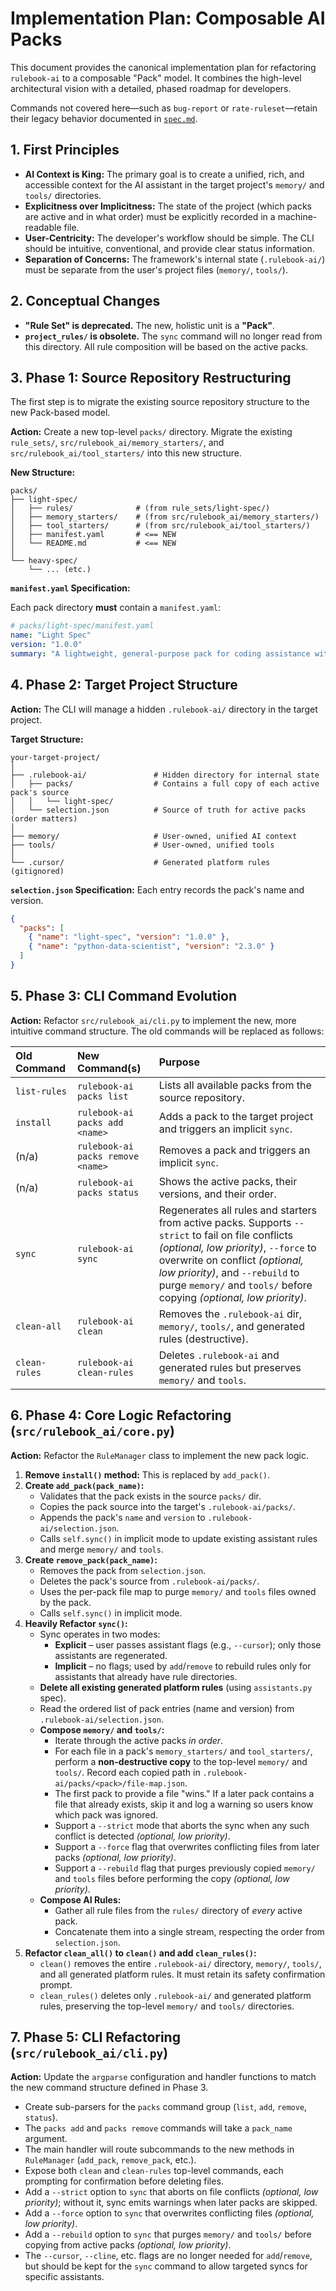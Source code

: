 # Implementation Plan: Composable AI Packs

This document provides the canonical implementation plan for refactoring `rulebook-ai` to a composable "Pack" model. It combines the high-level architectural vision with a detailed, phased roadmap for developers.

Commands not covered here—such as `bug-report` or `rate-ruleset`—retain their legacy behavior documented in [`spec.md`](spec.md).

## 1. First Principles

*   **AI Context is King:** The primary goal is to create a unified, rich, and accessible context for the AI assistant in the target project's `memory/` and `tools/` directories.
*   **Explicitness over Implicitness:** The state of the project (which packs are active and in what order) must be explicitly recorded in a machine-readable file.
*   **User-Centricity:** The developer's workflow should be simple. The CLI should be intuitive, conventional, and provide clear status information.
*   **Separation of Concerns:** The framework's internal state (`.rulebook-ai/`) must be separate from the user's project files (`memory/`, `tools/`).

## 2. Conceptual Changes

*   **"Rule Set" is deprecated.** The new, holistic unit is a **"Pack"**.
*   **`project_rules/` is obsolete.** The `sync` command will no longer read from this directory. All rule composition will be based on the active packs.

## 3. Phase 1: Source Repository Restructuring

The first step is to migrate the existing source repository structure to the new Pack-based model.

**Action:** Create a new top-level `packs/` directory. Migrate the existing `rule_sets/`, `src/rulebook_ai/memory_starters/`, and `src/rulebook_ai/tool_starters/` into this new structure.

**New Structure:**

```
packs/
├── light-spec/
│   ├── rules/              # (from rule_sets/light-spec/)
│   ├── memory_starters/    # (from src/rulebook_ai/memory_starters/)
│   ├── tool_starters/      # (from src/rulebook_ai/tool_starters/)
│   ├── manifest.yaml       # <== NEW
│   └── README.md           # <== NEW
│
└── heavy-spec/
    └── ... (etc.)
```

**`manifest.yaml` Specification:**

Each pack directory **must** contain a `manifest.yaml`:

```yaml
# packs/light-spec/manifest.yaml
name: "Light Spec"
version: "1.0.0"
summary: "A lightweight, general-purpose pack for coding assistance with basic project context."
```

## 4. Phase 2: Target Project Structure

**Action:** The CLI will manage a hidden `.rulebook-ai/` directory in the target project.

**Target Structure:**

```
your-target-project/
│
├── .rulebook-ai/               # Hidden directory for internal state
│   ├── packs/                  # Contains a full copy of each active pack's source
│   │   └── light-spec/
│   └── selection.json          # Source of truth for active packs (order matters)
│
├── memory/                     # User-owned, unified AI context
├── tools/                      # User-owned, unified tools
│
└── .cursor/                    # Generated platform rules (gitignored)
```

**`selection.json` Specification:** Each entry records the pack's name and version.

```json
{
  "packs": [
    { "name": "light-spec", "version": "1.0.0" },
    { "name": "python-data-scientist", "version": "2.3.0" }
  ]
}
```

## 5. Phase 3: CLI Command Evolution

**Action:** Refactor `src/rulebook_ai/cli.py` to implement the new, more intuitive command structure. The old commands will be replaced as follows:

| Old Command | New Command(s) | Purpose |
| :--- | :--- | :--- |
| `list-rules` | `rulebook-ai packs list` | Lists all available packs from the source repository. |
| `install` | `rulebook-ai packs add <name>` | Adds a pack to the target project and triggers an implicit `sync`. |
| (n/a) | `rulebook-ai packs remove <name>` | Removes a pack and triggers an implicit `sync`. |
| (n/a) | `rulebook-ai packs status` | Shows the active packs, their versions, and their order. |
| `sync` | `rulebook-ai sync` | Regenerates all rules and starters from active packs. Supports `--strict` to fail on file conflicts *(optional, low priority)*, `--force` to overwrite on conflict *(optional, low priority)*, and `--rebuild` to purge `memory/` and `tools/` before copying *(optional, low priority)*. |
| `clean-all` | `rulebook-ai clean` | Removes the `.rulebook-ai` dir, `memory/`, `tools/`, and generated rules (destructive). |
| `clean-rules` | `rulebook-ai clean-rules` | Deletes `.rulebook-ai` and generated rules but preserves `memory/` and `tools`. |

## 6. Phase 4: Core Logic Refactoring (`src/rulebook_ai/core.py`)

**Action:** Refactor the `RuleManager` class to implement the new pack logic.

1.  **Remove `install()` method:** This is replaced by `add_pack()`.
2.  **Create `add_pack(pack_name)`:**
    *   Validates that the pack exists in the source `packs/` dir.
    *   Copies the pack source into the target's `.rulebook-ai/packs/`.
    *   Appends the pack's `name` and `version` to `.rulebook-ai/selection.json`.
    *   Calls `self.sync()` in implicit mode to update existing assistant rules and merge `memory/` and `tools`.
3.  **Create `remove_pack(pack_name)`:**
    *   Removes the pack from `selection.json`.
    *   Deletes the pack's source from `.rulebook-ai/packs/`.
    *   Uses the per-pack file map to purge `memory/` and `tools` files owned by the pack.
    *   Calls `self.sync()` in implicit mode.
4.  **Heavily Refactor `sync()`:**
    *   Sync operates in two modes:
        *   **Explicit** – user passes assistant flags (e.g., `--cursor`); only those assistants are regenerated.
        *   **Implicit** – no flags; used by `add`/`remove` to rebuild rules only for assistants that already have rule directories.
    *   **Delete all existing generated platform rules** (using `assistants.py` spec).
    *   Read the ordered list of pack entries (name and version) from `.rulebook-ai/selection.json`.
    *   **Compose `memory/` and `tools/`:**
        *   Iterate through the active packs *in order*.
        *   For each file in a pack's `memory_starters/` and `tool_starters/`, perform a **non-destructive copy** to the top-level `memory/` and `tools/`. Record each copied path in `.rulebook-ai/packs/<pack>/file-map.json`.
        *   The first pack to provide a file "wins." If a later pack contains a file that already exists, skip it and log a warning so users know which pack was ignored.
        *   Support a `--strict` mode that aborts the sync when any such conflict is detected *(optional, low priority)*.
        *   Support a `--force` flag that overwrites conflicting files from later packs *(optional, low priority)*.
        *   Support a `--rebuild` flag that purges previously copied `memory/` and `tools` files before performing the copy *(optional, low priority)*.
    *   **Compose AI Rules:**
        *   Gather all rule files from the `rules/` directory of *every* active pack.
        *   Concatenate them into a single stream, respecting the order from `selection.json`.
5.  **Refactor `clean_all()` to `clean()` and add `clean_rules()`:**
    *   `clean()` removes the entire `.rulebook-ai/` directory, `memory/`, `tools/`, and all generated platform rules. It must retain its safety confirmation prompt.
    *   `clean_rules()` deletes only `.rulebook-ai/` and generated platform rules, preserving the top-level `memory/` and `tools/` directories.

## 7. Phase 5: CLI Refactoring (`src/rulebook_ai/cli.py`)

**Action:** Update the `argparse` configuration and handler functions to match the new command structure defined in Phase 3.

*   Create sub-parsers for the `packs` command group (`list`, `add`, `remove`, `status`).
*   The `packs add` and `packs remove` commands will take a `pack_name` argument.
*   The main handler will route subcommands to the new methods in `RuleManager` (`add_pack`, `remove_pack`, etc.).
*   Expose both `clean` and `clean-rules` top-level commands, each prompting for confirmation before deleting files.
*   Add a `--strict` option to `sync` that aborts on file conflicts *(optional, low priority)*; without it, sync emits warnings when later packs are skipped.
*   Add a `--force` option to `sync` that overwrites conflicting files *(optional, low priority)*.
*   Add a `--rebuild` option to `sync` that purges `memory/` and `tools/` before copying from active packs *(optional, low priority)*.
*   The `--cursor`, `--cline`, etc. flags are no longer needed for `add`/`remove`, but should be kept for the `sync` command to allow targeted syncs for specific assistants.
